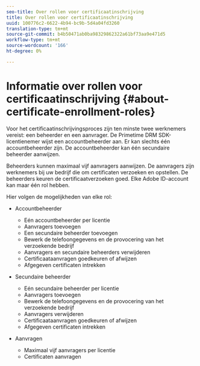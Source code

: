 ```yaml
---
seo-title: Over rollen voor certificaatinschrijving
title: Over rollen voor certificaatinschrijving
uuid: 100776c2-6622-4b94-bc9b-5d4a04fd3260
translation-type: tm+mt
source-git-commit: b4b50471ab0ba98329862322a61bf73aa9e471d5
workflow-type: tm+mt
source-wordcount: '166'
ht-degree: 0%

---
```



# Informatie over rollen voor certificaatinschrijving {#about-certificate-enrollment-roles}

Voor het certificaatinschrijvingsproces zijn ten minste twee werknemers vereist: een beheerder en een aanvrager. De Primetime DRM SDK-licentienemer wijst een accountbeheerder aan. Er kan slechts één accountbeheerder zijn. De accountbeheerder kan één secundaire beheerder aanwijzen.

Beheerders kunnen maximaal vijf aanvragers aanwijzen. De aanvragers zijn werknemers bij uw bedrijf die om certificaten verzoeken en opstellen. De beheerders keuren de certificaatverzoeken goed. Elke Adobe ID-account kan maar één rol hebben.

Hier volgen de mogelijkheden van elke rol:

* Accountbeheerder

   * Eén accountbeheerder per licentie
   * Aanvragers toevoegen
   * Een secundaire beheerder toevoegen
   * Bewerk de telefoongegevens en de provocering van het verzoekende bedrijf
   * Aanvragers en secundaire beheerders verwijderen
   * Certificaataanvragen goedkeuren of afwijzen
   * Afgegeven certificaten intrekken

* Secundaire beheerder

   * Eén secundaire beheerder per licentie
   * Aanvragers toevoegen
   * Bewerk de telefoongegevens en de provocering van het verzoekende bedrijf
   * Aanvragers verwijderen
   * Certificaataanvragen goedkeuren of afwijzen
   * Afgegeven certificaten intrekken

* Aanvragen

   * Maximaal vijf aanvragers per licentie
   * Certificaten aanvragen

